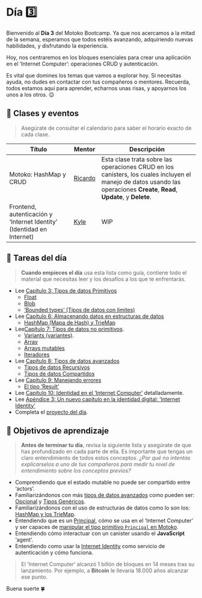 # Día 3️⃣
Bienvenido al **Día 3** del Motoko Bootcamp. Ya que nos acercamos a la mitad de la semana, esperamos que todos estéis avanzando, adquiriendo nuevas habilidades, y disfrutando la experiencia. <br/>

Hoy, nos centraremos en los bloques esenciales para crear una aplicación en el ‘Internet Computer’: operaciones CRUD y autenticación. <br/>

Es vital que domines los temas que vamos a explorar hoy. Si necesitas ayuda, no dudes en contactar con tus compañeros o mentores. Recuerda, todos estamos aquí para aprender, echarnos unas risas, y apoyarnos los unos a los otros. 😉
## 🍿 Clases y eventos
> Asegúrate de consultar el calendario para saber el horario exacto de cada clase.

| Título | Mentor |  Descripción |
|-----------------|-----------------|-----------------|
 Motoko: HashMap y CRUD | <a href="https://twitter.com/CapuzR" target="_blank"> Ricardo </a> | Esta clase trata sobre las operaciones CRUD en los canisters, los cuales incluyen el manejo de datos usando las operaciones **Create**, **Read**, **Update**, y **Delete**.
| Frontend, autenticación y ‘Internet Identity’ (Identidad en Internet) | <a href="https://twitter.com/kylpeacock" target="_blank"> Kyle  </a> | WIP
##  🧭 Tareas del día
> **Cuando empieces el día** usa esta lista como guía, contiene todo el material que necesitas leer y los desafíos a los que te enfrentarás.

- Lee [Capítulo 3: Tipos de datos Primitivos](https://github.com/motoko-bootcamp/motoko-starter/blob/main/spanish/manuals/capítulos/capítulo-3/CAPITULO-3.MD)
    - [Float](https://github.com/motoko-bootcamp/motoko-starter/blob/main/spanish/manuals/capítulos/capítulo-3/CAPITULO-3.MD#-float)
    - [Blob](https://github.com/motoko-bootcamp/motoko-starter/blob/main/spanish/manuals/capítulos/capítulo-3/CAPITULO-3.MD#-blob)
    - [‘Bounded types’ (Típos de datos con límites)](https://github.com/motoko-bootcamp/motoko-starter/blob/main/spanish/manuals/capítulos/capítulo-3/CAPITULO-3.MD#%EF%B8%8F-bounded-types)
- Lee [Capítulo 6: Almacenando datos en estructuras de datos](https://github.com/motoko-bootcamp/motoko-starter/blob/main/spanish/manuals/capítulos/capítulo-6/CAPITULO-6.MD) 
    - [HashMap (Mapa de Hash) y TrieMap](https://github.com/motoko-bootcamp/motoko-starter/blob/main/spanish/manuals/capítulos/capítulo-6/CAPITULO-6.MD#-hashmap--triemap)
- Lee[Capítulo 7: Tipos de datos no primitivos](https://github.com/motoko-bootcamp/motoko-starter/blob/main/spanish/manuals/capítulos/capítulo-7/CAPITULO-7.MD).
    - [Variants (variantes)](https://github.com/motoko-bootcamp/motoko-starter/blob/main/spanish/manuals/capítulos/capítulo-7/CAPITULO-7.MD#-variants).
    - [Array](https://github.com/motoko-bootcamp/motoko-starter/blob/main/spanish/manuals/capítulos/capítulo-7/CAPITULO-7.MD#-arrays)
    - [Arrays mutables](https://github.com/motoko-bootcamp/motoko-starter/blob/main/spanish/manuals/capítulos/capítulo-7/CAPITULO-7.MD#-mutable-arrays)
    - [Iteradores](https://github.com/motoko-bootcamp/motoko-starter/blob/main/spanish/manuals/capítulos/capítulo-7/CAPITULO-7.MD#-iterators)
- Lee [Capítulo 8: Tipos de datos avanzados](https://github.com/motoko-bootcamp/motoko-starter/blob/main/spanish/manuals/capítulos/capítulo-8/CAPITULO-8.MD)
    - [Tipos de datos Recursivos](https://github.com/motoko-bootcamp/motoko-starter/blob/main/spanish/manuals/capítulos/capítulo-8/CAPITULO-8.MD#-recursive-types)
    - [Tipos de datos Compartidos](https://github.com/motoko-bootcamp/motoko-starter/blob/main/spanish/manuals/capítulos/capítulo-8/CAPITULO-8.MD#-shared-types)
- Lee [Capítulo 9: Manejando errores](https://github.com/motoko-bootcamp/motoko-starter/blob/main/spanish/manuals/capítulos/capítulo-9/CAPITULO-9.MD)
    - [El tipo ‘Result’](https://github.com/motoko-bootcamp/motoko-starter/blob/main/spanish/manuals/capítulos/capítulo-9/CAPITULO-9.MD#-the-result-type)
- Lee [Capítulo 10: Identidad en el ‘Internet Computer’](https://github.com/motoko-bootcamp/motoko-starter/blob/main/spanish/manuals/capítulos/capítulo-10/CAPITULO-10.MD) detalladamente.
- Lee [Apéndice 3: Un nuevo capítulo en la identidad digital: ‘Internet Identity’](https://github.com/motoko-bootcamp/motoko-starter/blob/main/spanish/manuals/appendix/appendix-3/APPENDIX-3.MD#internet-identity)
- Completa el [proyecto del día](./project/README.MD).
## 🎯 Objetivos de aprendizaje
> **Antes de terminar tu día**, revisa la siguiente lista y asegúrate de que has profundizado en cada parte de ella. Es importante que tengas un claro entendimiento de todos estos conceptos. <i> ¿Por qué no intentas explicarselos a uno de tus compañeros para medir tu nivel de entendimiento sobre los conceptos previos? </i>

-  Comprendiendo que el estado mutable no puede ser compartido entre ‘actors’. 
- Familiarizándonos con más [tipos de datos avanzados](https://github.com/motoko-bootcamp/motoko-starter/blob/main/manuals/capítulos/capítulo-8/CAPITULO-8.MD) como pueden ser: [Opcional](https://github.com/motoko-bootcamp/motoko-starter/blob/main/spanish/manuals/capítulos/capítulo-8/CAPITULO-8.MD#-optional-types) y [Tipos Genéricos](https://github.com/motoko-bootcamp/motoko-starter/blob/main/spanish/manuals/capítulos/capítulo-8/CAPITULO-8.MD#-optional-types).
- Familiarizándonos con el uso de estructuras de datos como lo son los: [HashMap y los TrieMap](https://github.com/motoko-bootcamp/motoko-starter/blob/main/spanish/manuals/capítulos/capítulo-6/CAPITULO-6.MD#-hashmap--triemap).
- Entendiendo que es un [Principal](https://github.com/motoko-bootcamp/motoko-starter/blob/main/spanish/manuals/capítulos/capítulo-10/CAPITULO-10.MD#the-concept-of-principal), cómo se usa en el ‘Internet Computer’ y ser capaces de [manipular el tipo primitivo `Principal` en Motoko](https://github.com/motoko-bootcamp/motoko-starter/blob/main/spanish/manuals/capítulos/capítulo-10/CAPITULO-10.MD#accessing-the-user-principal).
- Entendiendo cómo interactuar con un canister usando el **JavaScript** ‘agent’.
- Entendiendo como usar la [Internet Identity](https://github.com/motoko-bootcamp/motoko-starter/blob/main/spanish/manuals/appendix/appendix-3/APPENDIX-3.MD#internet-identity) como servicio de autenticación y cómo funciona.

> El ‘Internet Computer’ alcanzó 1 billón de bloques en 14 meses tras su lanzamiento. Por ejemplo, a **Bitcoin** le llevaría 18.000 años alcanzar ese punto. 

Buena suerte 🍀

